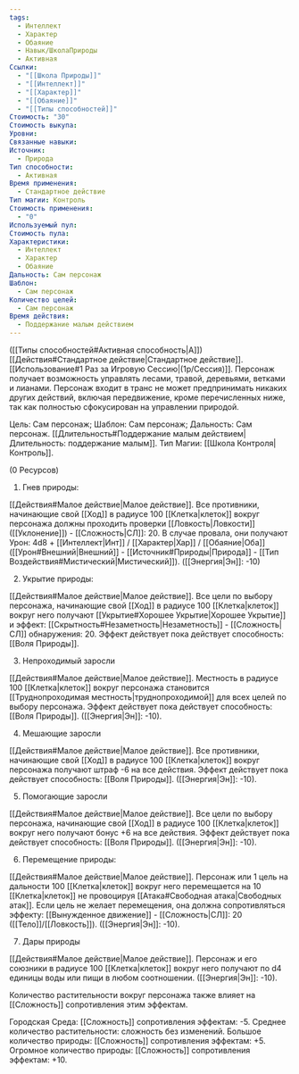 ```yaml
---
tags:
  - Интеллект
  - Характер
  - Обаяние
  - Навык/ШколаПрироды
  - Активная
Ссылки:
  - "[[Школа Природы]]"
  - "[[Интеллект]]"
  - "[[Характер]]"
  - "[[Обаяние]]"
  - "[[Типы способностей]]"
Стоимость: "30"
Стоимость выкупа: 
Уровни: 
Связанные навыки: 
Источник:
  - Природа
Тип способности:
  - Активная
Время применения:
  - Стандартное действие
Тип магии: Контроль
Стоимость применения:
  - "0"
Используемый пул: 
Стоимость пула: 
Характеристики:
  - Интеллект
  - Характер
  - Обаяние
Дальность: Сам персонаж
Шаблон:
  - Сам персонаж
Количество целей:
  - Сам персонаж
Время действия:
  - Поддержание малым действием
---
```

([[Типы способностей#Активная способность|А]]) [[Действия#Стандартное действие|Стандартное действие]]. [[Использование#1 Раз за Игровую Сессию|(1р/Сессия)]]. Персонаж получает возможность управлять лесами, травой, деревьями, ветками и лианами. Персонаж входит в транс не может предпринимать никаких других действий, включая передвижение, кроме перечисленных ниже, так как полностью сфокусирован на управлении природой.

Цель: Сам персонаж; Шаблон: Сам персонаж; Дальность: Сам персонаж. [[Длительность#Поддержание малым действием|Длительность: поддержание малым]]. Тип Магии: [[Школа Контроля|Контроль]].

(0 Ресурсов)

1. Гнев природы: 

[[Действия#Малое действие|Малое действие]]. Все противники, начинающие свой [[Ход]] в радиусе 100 [[Клетка|клеток]] вокруг персонажа должны проходить проверки [[Ловкость|Ловкости]] ([[Уклонение]]) - [[Сложность|СЛ]]: 20. В случае провала, они получают Урон: 4d8 + [[Интеллект|Инт]] / [[Характер|Хар]] / [[Обаяние|Оба]] ([[Урон#Внешний|Внешний]] - [[Источник#Природы|Природа]] - [[Тип Воздействия#Мистический|Мистический]]).  ([[Энергия|Эн]]: -10)

2. Укрытие природы:

[[Действия#Малое действие|Малое действие]]. Все цели по выбору персонажа, начинающие свой [[Ход]] в радиусе 100 [[Клетка|клеток]] вокруг него получают [[Укрытие#Хорошее Укрытие|Хорошее Укрытие]] и эффект: [[Скрытность#Незаметность|Незаметность]] - [[Сложность|СЛ]] обнаружения: 20. Эффект действует пока действует способность: [[Воля Природы]]. 

3. Непроходимый заросли

[[Действия#Малое действие|Малое действие]]. Местность в радиусе 100 [[Клетка|клеток]] вокруг персонажа становится [[Труднопроходимая местность|труднопроходимой]] для всех целей по выбору персонажа. Эффект действует пока действует способность: [[Воля Природы]]. ([[Энергия|Эн]]: -10).

4. Мешающие заросли

[[Действия#Малое действие|Малое действие]]. Все противники, начинающие свой [[Ход]] в радиусе 100 [[Клетка|клеток]] вокруг персонажа получают штраф -6 на все действия. Эффект действует пока действует способность: [[Воля Природы]]. ([[Энергия|Эн]]: -10).

5. Помогающие заросли

[[Действия#Малое действие|Малое действие]]. Все цели по выбору персонажа, начинающие свой [[Ход]] в радиусе 100 [[Клетка|клеток]] вокруг него получают бонус +6 на все действия. Эффект действует пока действует способность: [[Воля Природы]]. ([[Энергия|Эн]]: -10).

6. Перемещение природы:

[[Действия#Малое действие|Малое действие]]. Персонаж или 1 цель на дальности 100 [[Клетка|клеток]] вокруг него перемещается на 10 [[Клетка|клеток]] не провоцируя [[Атака#Свободная атака|Свободных атак]]. Если цель не желает перемещения, она должна сопротивляться эффекту: [[Вынужденное движение]] - [[Сложность|СЛ]]: 20 ([[Тело]]/[[Ловкость]]). ([[Энергия|Эн]]: -10).

7. Дары природы

[[Действия#Малое действие|Малое действие]]. Персонаж и его союзники в радиусе 100 [[Клетка|клеток]] вокруг него получают по d4 единицы воды или пищи в любом соотношении. ([[Энергия|Эн]]: -10).

Количество растительности вокруг персонажа также влияет на [[Сложность]] сопротивления этим эффектам. 

Городская Среда: [[Сложность]] сопротивления эффектам: -5.
Среднее количество растительности: сложность без изменений.
Большое количество природы: [[Сложность]] сопротивления эффектам: +5.
Огромное количество природы: [[Сложность]] сопротивления эффектам: +10.

